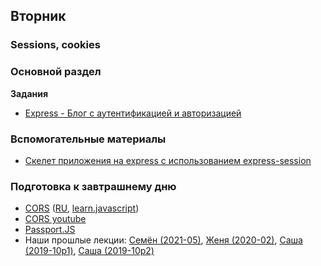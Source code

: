 ## Вторник


### Sessions, cookies

### Основной раздел

**Задания**

<!-- - [Express - Аутентификация](../../../../core-express-authentication-intro) -->

- [Express - Блог с аутентификацией и авторизацией](https://github.com/Elbrus-Bootcamp/core-passport-blog-multiauthor-sql)


### Вспомогательные материалы

- [Скелет приложения на express с использованием express-session](../../../../auth-skeleton)

### Подготовка к завтрашнему дню

* [CORS](https://developer.mozilla.org/en-US/docs/Web/HTTP/CORS) ([RU](https://developer.mozilla.org/ru/docs/Web/HTTP/CORS), [learn.javascript](https://learn.javascript.ru/fetch-crossorigin))
* [CORS youtube](https://youtu.be/woXBXJgGQvQ)
* [Passport.JS](http://www.passportjs.org/docs/)
* Наши прошлые лекции: [Семён (2021-05)](https://youtu.be/jMh4IhVwttc), [Женя (2020-02)](https://www.youtube.com/watch?v=T4jUMlFENjI&list=PL8NGcSL3ZP-8HVap93XiJBvZrtePDAhJE&index=3&t=0s), [Саша (2019-10p1)](https://youtu.be/7EXHJCGigt0), [Саша (2019-10p2)](https://youtu.be/yloA9NGIDkw)
